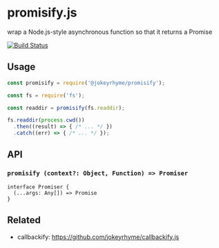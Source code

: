 # promisify.js

wrap a Node.js-style asynchronous function so that it returns a Promise

[![Build Status](https://travis-ci.org/jokeyrhyme/promisify.js.png)](https://travis-ci.org/jokeyrhyme/promisify.js)


## Usage

```js
const promisify = require('@jokeyrhyme/promisify');

const fs = require('fs');

const readdir = promisify(fs.readdir);

fs.readdir(process.cwd())
  .then((result) => { /* ... */ })
  .catch((err) => { /* ... */ });
```


## API


### `promisify (context?: Object, Function) => Promiser`

```
interface Promiser {
  (...args: Any[]) => Promise
}
```


## Related

- callbackify: https://github.com/jokeyrhyme/callbackify.js
